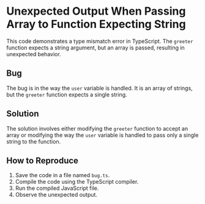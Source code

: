 # Unexpected Output When Passing Array to Function Expecting String

This code demonstrates a type mismatch error in TypeScript. The `greeter` function expects a string argument, but an array is passed, resulting in unexpected behavior.

## Bug
The bug is in the way the `user` variable is handled. It is an array of strings, but the `greeter` function expects a single string.

## Solution
The solution involves either modifying the `greeter` function to accept an array or modifying the way the `user` variable is handled to pass only a single string to the function.

## How to Reproduce
1. Save the code in a file named `bug.ts`.
2. Compile the code using the TypeScript compiler.
3. Run the compiled JavaScript file.
4. Observe the unexpected output.